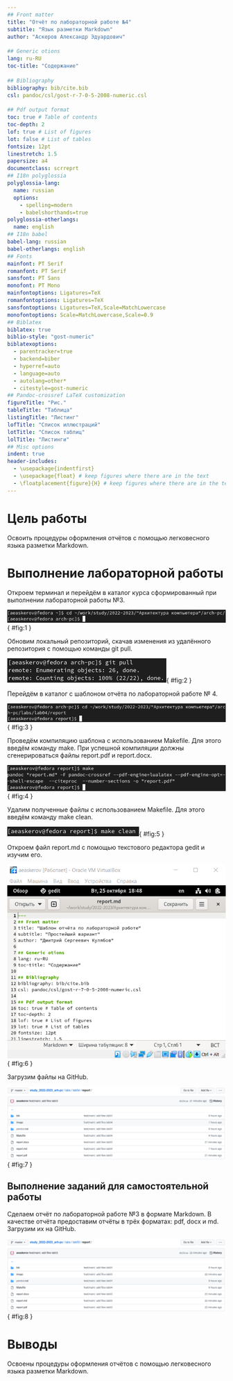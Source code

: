 ```yaml
---
## Front matter
title: "Отчёт по лабораторной работе №4"
subtitle: "Язык разметки Markdown"
author: "Аскеров Александр Эдуардович"

## Generic otions
lang: ru-RU
toc-title: "Содержание"

## Bibliography
bibliography: bib/cite.bib
csl: pandoc/csl/gost-r-7-0-5-2008-numeric.csl

## Pdf output format
toc: true # Table of contents
toc-depth: 2
lof: true # List of figures
lot: false # List of tables
fontsize: 12pt
linestretch: 1.5
papersize: a4
documentclass: scrreprt
## I18n polyglossia
polyglossia-lang:
  name: russian
  options:
	- spelling=modern
	- babelshorthands=true
polyglossia-otherlangs:
  name: english
## I18n babel
babel-lang: russian
babel-otherlangs: english
## Fonts
mainfont: PT Serif
romanfont: PT Serif
sansfont: PT Sans
monofont: PT Mono
mainfontoptions: Ligatures=TeX
romanfontoptions: Ligatures=TeX
sansfontoptions: Ligatures=TeX,Scale=MatchLowercase
monofontoptions: Scale=MatchLowercase,Scale=0.9
## Biblatex
biblatex: true
biblio-style: "gost-numeric"
biblatexoptions:
  - parentracker=true
  - backend=biber
  - hyperref=auto
  - language=auto
  - autolang=other*
  - citestyle=gost-numeric
## Pandoc-crossref LaTeX customization
figureTitle: "Рис."
tableTitle: "Таблица"
listingTitle: "Листинг"
lofTitle: "Список иллюстраций"
lotTitle: "Список таблиц"
lolTitle: "Листинги"
## Misc options
indent: true
header-includes:
  - \usepackage{indentfirst}
  - \usepackage{float} # keep figures where there are in the text
  - \floatplacement{figure}{H} # keep figures where there are in the text
---
```


# Цель работы

Освоить процедуры оформления отчётов с помощью легковесного языка разметки Markdown.

# Выполнение лабораторной работы

Откроем терминал и перейдём в каталог курса сформированный при выполнении лабораторной работы №3.

![Переход в каталог курса.](image/1.png){ #fig:1 }

Обновим локальный репозиторий, скачав изменения из удалённого репозитория с помощью команды git pull.

![Обновление локального репозитория.](image/2.png){ #fig:2 }

Перейдём в каталог с шаблоном отчёта по лабораторной работе № 4.

![Переход в каталог с шаблоном отчёта по лабораторной работе № 4.](image/3.png){ #fig:3 }

Проведём компиляцию шаблона с использованием Makefile. Для этого введём команду make. При успешной компиляции должны сгенерироваться файлы report.pdf и report.docx.

![Компиляция шаблона и генерация файлов report.pdf и report.docx.](image/4.png){ #fig:4 }

Удалим полученные файлы с использованием Makefile. Для этого введём команду make clean.

![Удаление полученных файлов.](image/5.png){ #fig:5 }

Откроем файл report.md c помощью текстового редактора gedit и изучим его.

![Содержимое файла report.md.](image/6.png){ #fig:6 }

Загрузим файлы на GitHub.

![Загрузка файлов на GitHub.](image/7.png){ #fig:7 }

## Выполнение заданий для самостоятельной работы

Сделаем отчёт по лабораторной работе №3 в формате Markdown. В качестве отчёта предоставим отчёты в трёх форматах: pdf, docx и md. Загрузим их на GitHub.

![Отчёт по лабораторной работе №3 на GitHub.](image/8.png){ #fig:8 }

# Выводы

Освоены процедуры оформления отчётов с помощью легковесного языка разметки Markdown.
